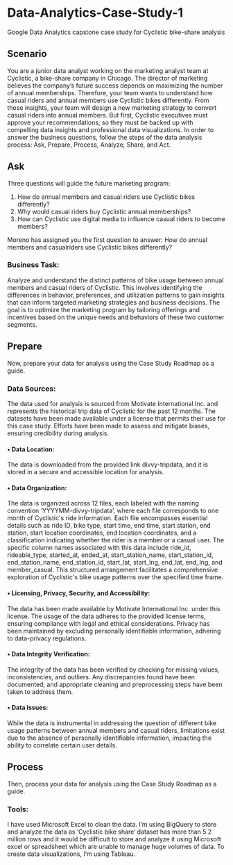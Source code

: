 # Data-Analytics-Case-Study-1
Google Data Analytics capstone case study for Cyclistic bike-share analysis 

## Scenario
You are a junior data analyst working on the marketing analyst team at Cyclistic, a bike-share company in Chicago. The director of marketing believes the company’s future success depends on maximizing the number of annual memberships. Therefore, your team wants to understand how casual riders and annual members use Cyclistic bikes differently. From these insights, your team will design a new marketing strategy to convert casual riders into annual members. But first, Cyclistic executives must approve your recommendations, so they must be backed up with compelling data insights and professional data visualizations. In order to answer the business questions, follow the steps of the data analysis process: Ask, Prepare, Process, Analyze, Share, and Act.


## Ask
Three questions will guide the future marketing program:
1. How do annual members and casual riders use Cyclistic bikes differently?
2. Why would casual riders buy Cyclistic annual memberships?
3. How can Cyclistic use digital media to influence casual riders to become members?

Moreno has assigned you the first question to answer: How do annual members and casualriders use Cyclistic bikes differently?

### Business Task: 
Analyze and understand the distinct patterns of bike usage between annual members and casual riders of Cyclistic. This involves identifying the differences in behavior, preferences, and utilization patterns to gain insights that can inform targeted marketing strategies and business decisions. The goal is to optimize the marketing program by tailoring offerings and incentives based on the unique needs and behaviors of these two customer segments.


## Prepare
Now, prepare your data for analysis using the Case Study Roadmap as a guide.

### Data Sources: 
The data used for analysis is sourced from Motivate International Inc. and represents the historical trip data of Cyclistic for the past 12 months. The datasets have been made available under a license that permits their use for this case study. Efforts have been made to assess and mitigate biases, ensuring credibility during analysis.

#### • Data Location: 
The data is downloaded from the provided link divvy-tripdata, and it is stored in a secure and accessible location for analysis.

#### • Data Organization: 
The data is organized across 12 files, each labeled with the naming convention ‘YYYYMM-divvy-tripdata’, where each file corresponds to one month of Cyclistic's ride information. Each file encompasses essential details such as ride ID, bike type, start time, end time, start station, end station, start location coordinates, end location coordinates, and a classification indicating whether the rider is a member or a casual user. The specific column names associated with this data include ride_id, rideable_type, started_at, ended_at, start_station_name, start_station_id, end_station_name, end_station_id, start_lat, start_lng, 
end_lat, end_lng, and member_casual. This structured arrangement facilitates a comprehensive exploration of Cyclistic's bike usage patterns over the specified time frame.

#### • Licensing, Privacy, Security, and Accessibility: 
The data has been made available by Motivate International Inc. under this license. The usage of the data adheres to the provided license terms, ensuring compliance with legal and ethical considerations. Privacy has been maintained by excluding personally identifiable information, adhering to data-privacy regulations. 

#### • Data Integrity Verification: 
The integrity of the data has been verified by checking for missing values, inconsistencies, and outliers. Any discrepancies found have been documented, and appropriate cleaning and preprocessing steps have been taken to address them.

#### • Data Issues: 
While the data is instrumental in addressing the question of different bike usage patterns between annual members and casual riders, limitations exist due to the absence of personally identifiable information, impacting the ability to correlate certain user details. 


## Process
Then, process your data for analysis using the Case Study Roadmap as a guide.

### Tools:
I have used Microsoft Excel to clean the data. I’m using BigQuery to store and analyze the data as ‘Cyclistic bike share’ dataset has more than 5.2 million rows and it would be difficult to store and analyze it using Microsoft excel or spreadsheet which are unable to manage huge volumes of data. To create data visualizations, I’m using Tableau.


